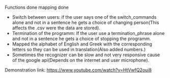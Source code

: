Functions done
mapping done

* Switch between users: if the user says one of the switch_commands alone and not in a sentence he gets a choice of changing person(This affects the .csv were the data are stored).
* Termination of the programm: If the user use a termination_phrase alone and not in a sentence he gets a choice of stopping the programm.
* Mapped the alphabet of English and Greek with the corresponding letters so they can be used in translation(Also added numbers.)
* Sometimes the recognizer can be slow and not very responsive cause of the google api(Depends on the internet and user microphone).


Demonstration link: https://www.youtube.com/watch?v=HtVwfQ2oui8